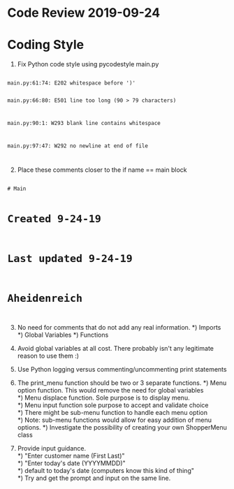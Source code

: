 # Code Review 2019-09-24 

Coding Style 
===
1. Fix Python code style using pycodestyle main.py
<code>
main.py:61:74: E202 whitespace before ')'  

main.py:66:80: E501 line too long (90 > 79 characters)  

main.py:90:1: W293 blank line contains whitespace  

main.py:97:47: W292 no newline at end of file  

</code>

2. Place these comments closer to the if name == main block
<code>
# Main

# Created 9-24-19

# Last updated 9-24-19

# Aheidenreich
</code>

3. No need for comments that do not add any real information.
    *) Imports
    *) Global Variables
    *) Functions

4. Avoid global variables at all cost. There probably isn't any
   legitimate reason to use them :)

5. Use Python logging versus commenting/uncommenting print statements

6. The print_menu function should be two or 3 separate functions.
    *) Menu option function. This would remove the need for global variables  
    *) Menu displace function. Sole purpose is to display menu.  
    *) Menu input function sole purpose to accept and validate choice  
        *) There might be sub-menu function to handle each menu option  
        *) Note: sub-menu functions would allow for easy addition of menu
           options.
    *) Investigate the possibility of creating your own ShopperMenu class  

7. Provide input guidance.  
    *) "Enter customer name (First Last)"  
    *) "Enter today's date (YYYYMMDD)"  
    *) default to today's date (computers know this kind of thing"  
    *) Try and get the prompt and input on the same line.  
